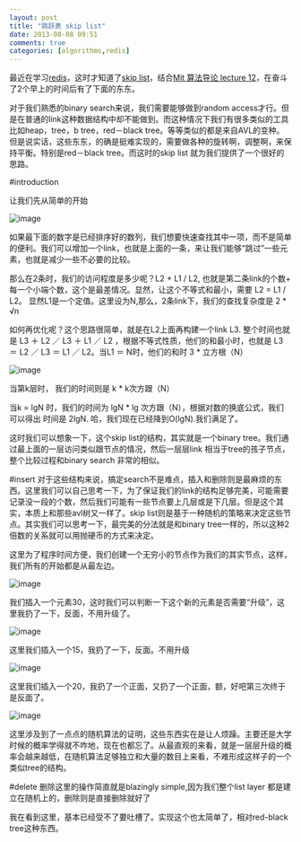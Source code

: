 ```yaml
---
layout: post
title: "跳跃表 skip list"
date: 2013-08-08 09:51
comments: true
categories: [algorithms,redis]
---
```


最近在学习[redis](http://redis.cn)，这时才知道了[skip list](http://en.wikipedia.org/wiki/Skip_list)，结合[Mit 算法导论 lecture 12](http://v.163.com/movie/2010/12/7/S/M6UTT5U0I_M6V2TTJ7S.html)，在奋斗了2个早上的时间后有了下面的东东。

对于我们熟悉的binary search来说，我们需要能够做到random access才行。但是在普通的link这种数据结构中却不能做到。而这种情况下我们有很多类似的工具比如heap，tree，b tree，red－black tree。等等类似的都是来自AVL的变种。但是说实话，这些东东，的确是挺难实现的，需要做各种的旋转啊，调整啊，来保持平衡。特别是red－black tree。而这时的skip list 就为我们提供了一个很好的思路。

#introduction

让我们先从简单的开始

![image](http://studentdeng.github.io/images/skip_list1.png)

如果最下面的数字是已经排序好的数列，我们想要快速查找其中一项，而不是简单的便利。我们可以增加一个link，也就是上面的一条，来让我们能够“跳过”一些元素，也就是减少一些不必要的比较。

那么在2条时，我们的访问程度是多少呢？L2 + L1 / L2, 也就是第二条link的个数+ 每一个小端个数，这个是最差情况。显然，让这个不等式和最小，需要 L2 = L1 / L2。 显然L1是一个定值。这里设为N,那么，2条link下，我们的查找复杂度是 2 * √n

如何再优化呢？这个思路很简单，就是在L2上面再构建一个link L3. 整个时间也就是 L3 ＋ L2 ／ L3 ＋ L1 ／ L2 ，根据不等式性质，他们的和最小时，也就是 L3 ＝ L2 ／ L3 ＝ L1 ／ L2。当L1 ＝ N时，他们的和时 3 * 立方根（N）

![image](http://studentdeng.github.io/images/skip_list_l3.png)

当第k层时， 我们的时间则是 k * k次方跟（N）

当k = lgN 时，我们的时间为 lgN * lg 次方跟（N），根据对数的换底公式，我们可以得出 时间是 2lgN. 哈，我们现在已经降到O(lgN).我们满足了。

这时我们可以想象一下，这个skip list的结构，其实就是一个binary tree。我们通过最上面的一层访问类似跟节点的情况，然后一层层link 相当于tree的孩子节点，整个比较过程和binary search 非常的相似。

#insert
对于这些结构来说，搞定search不是难点，插入和删除则是最麻烦的东西。这里我们可以自己思考一下，为了保证我们的link的结构足够完美，可能需要记录没一段的个数，然后我们可能有一些节点要上几层或是下几层。但是这个其实，本质上和那些avl树又一样了。skip list则是基于一种随机的策略来决定这些节点。其实我们可以思考一下，最完美的分法就是和binary tree一样的，所以这种2倍数的关系就可以用抛硬币的方式来决定。

这里为了程序时间方便，我们创建一个无穷小的节点作为我们的其实节点，这样，我们所有的开始都是从最左边。

![image](http://studentdeng.github.io/images/skip_list_01.png)

我们插入一个元素30，这时我们可以判断一下这个新的元素是否需要“升级”，这里我扔了一下，反面，不用升级了。

![image](http://studentdeng.github.io/images/skip_list_02.png)

这里我们插入一个15，我扔了一下，反面。不用升级

![image](http://studentdeng.github.io/images/skip_list_03.png)

这里我们插入一个20，我扔了一个正面，又扔了一个正面，额，好吧第三次终于是反面了。

![image](http://studentdeng.github.io/images/skip_list_04.png)

这里涉及到了一点点的随机算法的证明，这些东西实在是让人烦躁。主要还是大学时候的概率学得就不咋地，现在也都忘了。从最直观的来看，就是一层层升级的概率会越来越低，在随机算法足够独立和大量的数目上来看，不难形成这样子的一个类似tree的结构。

#delete
删除这里的操作简直就是blazingly simple,因为我们整个list layer 都是建立在随机上的，删除则是直接删除就好了

我在看到这里，基本已经受不了要吐槽了。实现这个也太简单了，相对red-black tree这种东西。




